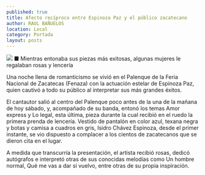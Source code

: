 ```yaml
---
published: true
title: Afecto recíproco entre Espinoza Paz y el público zacatecano
author: RAUL BAÑUELOS
location: Local
category: Portada
layout: posts
---
```


![](http://i.imgur.com/LfIXvpBm.jpg)
■ Mientras entonaba sus piezas más exitosas, algunas mujeres le regalaban rosas y lencería

Una noche llena de romanticismo se vivió en el Palenque de la Feria Nacional de Zacatecas (Fenaza) con la actuación estelar de Espinoza Paz, quien cautivó a todo su público al interpretar sus más grandes éxitos.

El cantautor salió al centro del Palenque poco antes de la una de la mañana de hoy sábado, y, acompañado de su banda, entonó los temas Amor express y Lo legal, esta última, pieza durante la cual recibió en el ruedo la primera prenda de lencería.
Vestido de pantalón en color azul, texana negra y botas y camisa a cuadros en gris, Isidro Chávez Espinoza, desde el primer instante, se vio dispuesto a complacer a los cientos de zacatecanos que se dieron cita en el lugar.

A medida que transcurría la presentación, el artista recibió rosas, dedicó autógrafos e interpretó otras de sus conocidas melodías como Un hombre normal, Qué me vas a dar si vuelvo, entre otras de su propia inspiración.
